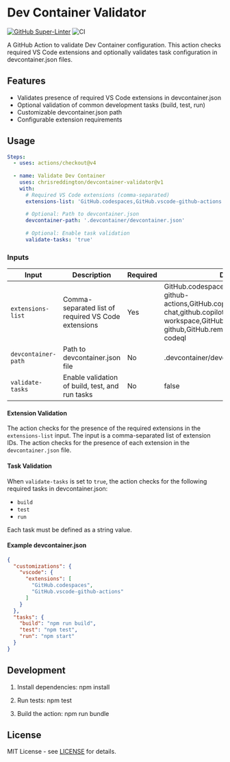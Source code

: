 # Dev Container Validator

[![GitHub Super-Linter](https://github.com/chrisreddington/devcontainer-validator/actions/workflows/linter.yml/badge.svg)](https://github.com/super-linter/super-linter)
![CI](https://github.com/chrisreddington/devcontainer-validator/actions/workflows/ci.yml/badge.svg)

A GitHub Action to validate Dev Container configuration. This action checks required VS Code extensions and optionally validates task configuration in devcontainer.json files.

## Features

- Validates presence of required VS Code extensions in devcontainer.json
- Optional validation of common development tasks (build, test, run)
- Customizable devcontainer.json path
- Configurable extension requirements

## Usage

```yaml
Steps:
  - uses: actions/checkout@v4
  
  - name: Validate Dev Container
    uses: chrisreddington/devcontainer-validator@v1
    with:
      # Required VS Code extensions (comma-separated)
      extensions-list: 'GitHub.codespaces,GitHub.vscode-github-actions'
      
      # Optional: Path to devcontainer.json
      devcontainer-path: '.devcontainer/devcontainer.json'
      
      # Optional: Enable task validation
      validate-tasks: 'true'
```

### Inputs

| Input | Description | Required | Default |
|-------|-------------|----------|---------|
| `extensions-list` | Comma-separated list of required VS Code extensions | Yes | GitHub.codespaces,github.vscode-github-actions,GitHub.copilot,GitHub.copilot-chat,github.copilot-workspace,GitHub.vscode-pull-request-github,GitHub.remotehub,GitHub.vscode-codeql |
| `devcontainer-path` | Path to devcontainer.json file | No | .devcontainer/devcontainer.json |
| `validate-tasks` | Enable validation of build, test, and run tasks | No | false |

#### Extension Validation

The action checks for the presence of the required extensions in the `extensions-list` input. The input is a comma-separated list of extension IDs. The action checks for the presence of each extension in the `devcontainer.json` file.

#### Task Validation

When `validate-tasks` is set to `true`, the action checks for the following required tasks in devcontainer.json:

- `build`
- `test`
- `run`

Each task must be defined as a string value.

#### Example devcontainer.json

```json
{
  "customizations": {
    "vscode": {
      "extensions": [
        "GitHub.codespaces",
        "GitHub.vscode-github-actions"
      ]
    }
  },
  "tasks": {
    "build": "npm run build",
    "test": "npm test",
    "run": "npm start"
  }
}
```

## Development

1. Install dependencies:
npm install

2. Run tests:
npm test

3. Build the action:
npm run bundle

## License

MIT License - see [LICENSE](LICENSE) for details.